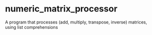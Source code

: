 # numeric_matrix_processor
A program that processes (add, multiply, transpose, inverse) matrices, using list comprehensions
